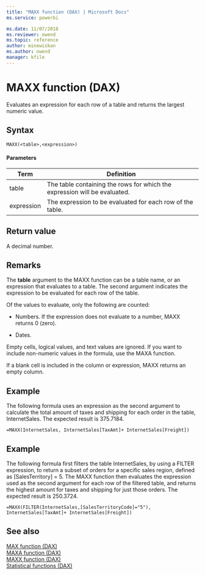 ```yaml
---
title: "MAXX function (DAX) | Microsoft Docs"
ms.service: powerbi 

ms.date: 11/07/2018
ms.reviewer: owend
ms.topic: reference
author: minewiskan
ms.author: owend
manager: kfile
---
```

# MAXX function (DAX)
Evaluates an expression for each row of a table and returns the largest numeric value.  
  
## Syntax  
  
```dax
MAXX(<table>,<expression>)  
```
  
#### Parameters  
  
|Term|Definition|  
|--------|--------------|  
|table|The table containing the rows for which the expression will be evaluated.|  
|expression|The expression to be evaluated for each row of the table.|  
  
## Return value  
A decimal number.  
  
## Remarks  
The **table** argument to the MAXX function can be a table name, or an expression that evaluates to a table. The second argument indicates the expression to be evaluated for each row of the table.  
  
Of the values to evaluate, only the following are counted:  
  
-   Numbers. If the expression does not evaluate to a number, MAXX returns 0 (zero).  
  
-   Dates.  
  
Empty cells, logical values, and text values are ignored. If you want to include non-numeric values in the formula, use the MAXA function.  
  
If a blank cell is included in the column or expression, MAXX returns an empty column.  
  
## Example  
The following formula uses an expression as the second argument to calculate the total amount of taxes and shipping for each order in the table, InternetSales. The expected result is 375.7184.  
  
```dax
=MAXX(InternetSales, InternetSales[TaxAmt]+ InternetSales[Freight])  
```
  
## Example  
The following formula first filters the table InternetSales, by using a FILTER expression, to return a subset of orders for a specific sales region, defined as [SalesTerritory] = 5. The MAXX function then evaluates the expression used as the second argument for each row of the filtered table, and returns the highest amount for taxes and shipping for just those orders. The expected result is 250.3724.  
  
```dax
=MAXX(FILTER(InternetSales,[SalesTerritoryCode]="5"), InternetSales[TaxAmt]+ InternetSales[Freight])  
```
  
## See also  
[MAX function &#40;DAX&#41;](max-function-dax.md)  
[MAXA function &#40;DAX&#41;](maxa-function-dax.md)  
[MAXX function &#40;DAX&#41;](maxx-function-dax.md)  
[Statistical functions &#40;DAX&#41;](statistical-functions-dax.md)  
  

